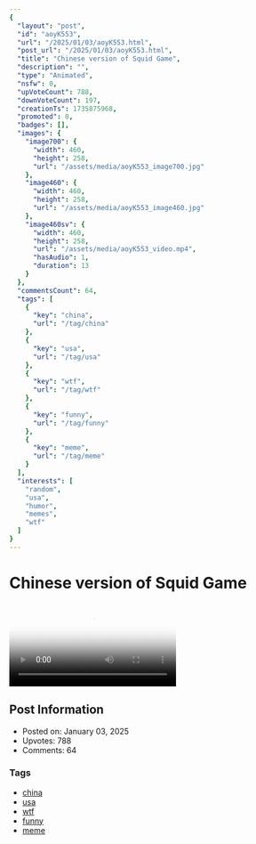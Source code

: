```yaml
---
{
  "layout": "post",
  "id": "aoyK553",
  "url": "/2025/01/03/aoyK553.html",
  "post_url": "/2025/01/03/aoyK553.html",
  "title": "Chinese version of Squid Game",
  "description": "",
  "type": "Animated",
  "nsfw": 0,
  "upVoteCount": 788,
  "downVoteCount": 197,
  "creationTs": 1735875968,
  "promoted": 0,
  "badges": [],
  "images": {
    "image700": {
      "width": 460,
      "height": 258,
      "url": "/assets/media/aoyK553_image700.jpg"
    },
    "image460": {
      "width": 460,
      "height": 258,
      "url": "/assets/media/aoyK553_image460.jpg"
    },
    "image460sv": {
      "width": 460,
      "height": 258,
      "url": "/assets/media/aoyK553_video.mp4",
      "hasAudio": 1,
      "duration": 13
    }
  },
  "commentsCount": 64,
  "tags": [
    {
      "key": "china",
      "url": "/tag/china"
    },
    {
      "key": "usa",
      "url": "/tag/usa"
    },
    {
      "key": "wtf",
      "url": "/tag/wtf"
    },
    {
      "key": "funny",
      "url": "/tag/funny"
    },
    {
      "key": "meme",
      "url": "/tag/meme"
    }
  ],
  "interests": [
    "random",
    "usa",
    "humor",
    "memes",
    "wtf"
  ]
}
---
```


# Chinese version of Squid Game

<video controls playsinline loop poster="/assets/media/aoyK553_image460.jpg">
  <source src="/assets/media/aoyK553_video.mp4" type="video/mp4">
  Your browser does not support the video tag.
</video>

## Post Information

- Posted on: January 03, 2025
- Upvotes: 788
- Comments: 64

### Tags

- [china](/tag/china)
- [usa](/tag/usa)
- [wtf](/tag/wtf)
- [funny](/tag/funny)
- [meme](/tag/meme)

